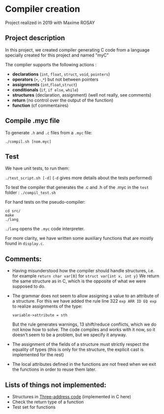 # Compiler creation 
Project realized in 2019 with Maxime ROSAY

## Project description
In this project, we created compiler generating C code from a language specially created for this project and named "myC"

The complier supports the following actions :
- **declarations** (```int```, ```float```, ```struct```, ```void```, ```pointers```)
- **operators** (```+```,```-```,```*```) but not between pointers
- **assignments** (```int```,```float```,```struct```)
- **conditionals** (```if```, ```if else```, ```while```)
- **structures** (declaration, assignment) (well not really, see comments)
- **return** (no control over the output of the function)
- **function** (cf commentaires)

## Compile .myc file

To generate ```.h``` and ```.c``` files from a ```.myc``` file:

```./compil.sh [nom.myc]```

## Test

We have unit tests, to run them:

```./test_script.sh [-d]```
(```-d``` gives more details about the tests performed)

To test the compiler that generates the .c and .h of the .myc in the ```test``` folder :
```./compil_test.sh```

For hand tests on the pseudo-compiler:
```
cd src/
make
./lang
```

```./lang``` opens the ```.myc``` code interpreter.

For more clarity, we have written some auxiliary functions that are mostly found in ```display.c```.

## Comments:
- Having misunderstood how the compiler should handle structures, i.e. for example ```return char var[8]``` for ```struct var{int x, int y}```
  We return the same structure as in C, which is the opposite of what we were supposed to do.
 
- The grammar does not seem to allow assigning a value to an attribute of a structure.
  For this we have added the rule line 322 ```exp ARR ID EQ exp``` to realize assignments of the type:
  
    ```variable->attribute = sth```
    
  But the rule generates warnings, 13 shift/reduce conflicts, which we do not know how to solve.
  The code compiles and works with it now, so it doesn't seem to be a problem, but we specify it anyway.

- The assignment of the fields of a structure must strictly respect the equality of types (this is only for the structure, the explicit cast is implemented for the rest)

- The local attributes defined in the functions are not freed when we exit the functions in order to reuse them later.


## Lists of things not implemented:
- Structures in [Three-address code](https://en.wikipedia.org/wiki/Three-address_code) (implemented in C here)
- Check the return type of a function
- Test set for functions
